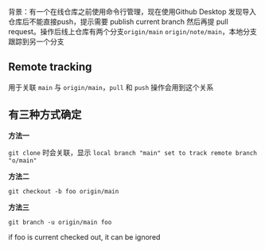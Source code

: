 

背景：有一个在线仓库之前使用命令行管理，现在使用Github Desktop 发现导入仓库后不能直接push，提示需要 publish current branch 然后再提 pull request。操作后线上仓库有两个分支`origin/main` `origin/note/main`，本地分支跟踪到另一个分支



## Remote tracking

用于关联 `main` 与 `origin/main`，`pull` 和 `push` 操作会用到这个关系

## 有三种方式确定

**方法一**

`git clone` 时会关联，显示 `local branch "main" set to track remote branch "o/main"`

**方法二**

`git checkout -b foo origin/main`

**方法三**

`git branch -u origin/main foo`

if foo is current checked out, it can be ignored